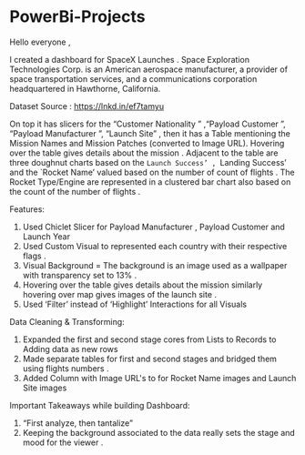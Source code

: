 # PowerBi-Projects

Hello everyone ,

I created a dashboard for SpaceX Launches .  Space Exploration Technologies Corp. is an American aerospace manufacturer, a provider of space transportation services, and a communications corporation headquartered in Hawthorne, California.

Dataset Source :  https://lnkd.in/ef7tamyu

On top it has slicers for the “Customer Nationality ” ,“Payload Customer ”, “Payload Manufacturer ”, “Launch Site” , then it has a Table mentioning the Mission Names and Mission Patches (converted to Image URL). Hovering over the table gives details about the mission .
Adjacent to the table are three doughnut charts based on the `Launch Success’ , `Landing Success’ and the `Rocket Name’ valued based on the number of count of flights .
The Rocket Type/Engine are represented in a clustered bar chart also based on the count of the number of flights .

Features:
1. Used Chiclet Slicer for Payload Manufacturer , Payload Customer  and Launch Year
2. Used Custom Visual to represented each country with their respective flags .
3. Visual Background =  The background is an image used as a wallpaper with transparency set to 13% .
4. Hovering over the table gives details about the mission similarly hovering over map gives images of the launch site .   
5. Used ‘Filter’ instead of ‘Highlight’ Interactions for all Visuals

Data Cleaning & Transforming:
1. Expanded the first and second stage cores from Lists to Records to Adding data as new rows
2. Made separate tables for first and second stages and bridged them using flights numbers .
3. Added Column with Image URL's to for Rocket Name images and Launch Site images

Important Takeaways while building Dashboard:
1. “First analyze, then tantalize”
2. Keeping the background associated to the data really sets the stage and mood for the viewer .

